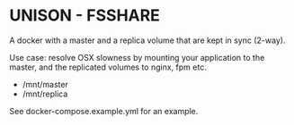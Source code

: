# UNISON - FSSHARE

A docker with a master and a replica volume that are kept in sync (2-way).

Use case: resolve OSX slowness by mounting your application to the master,
and the replicated volumes to nginx, fpm etc.

* /mnt/master
* /mnt/replica

See docker-compose.example.yml for an example.
